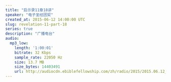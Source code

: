 ```yaml
---
title: "启示录11章18讲"
speaker: "电子圣经团契"
created_at: 2015-06-12 14:00:00 UTC
slug: revelation-11-part-18
series: true
description: "广播电台"
audio:
  mp3_low:
    length: '1:00:01'
    bitrate: 32 Kbps
    sample_rate: 22050 Hz
    size: 13.7 MB
    size_bytes: 14403491
    url: http://audiocdn.ebiblefellowship.com/zh/radio/2015/2015.06.12_EBF_-_Revelation_11_Part_18.mp3
---
```

